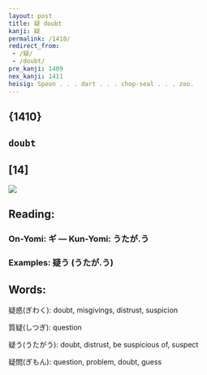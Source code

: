 ```yaml
---
layout: post
title: 疑 doubt
kanji: 疑
permalink: /1410/
redirect_from:
 - /疑/
 - /doubt/
pre_kanji: 1409
nex_kanji: 1411
heisig: Spoon . . . dart . . . chop-seal . . . zoo.
---
```


## {1410}

## `doubt`

## [14]

<div class="stroke"><img src="E79691.png" /></div>

## Reading:

### On-Yomi: ギ &mdash; Kun-Yomi: うたが.う

### Examples: 疑う (うたが.う)

## Words:

疑惑(ぎわく): doubt, misgivings, distrust, suspicion

質疑(しつぎ): question

疑う(うたがう): doubt, distrust, be suspicious of, suspect

疑問(ぎもん): question, problem, doubt, guess
